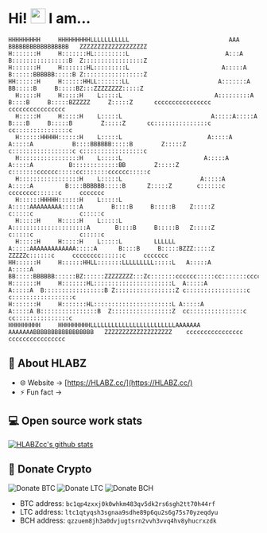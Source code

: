 # Hi! <img src="https://media.giphy.com/media/hvRJCLFzcasrR4ia7z/giphy.gif" width="30px" height="30px"> I am...

```
HHHHHHHHH     HHHHHHHHHLLLLLLLLLLL                            AAA               BBBBBBBBBBBBBBBBB   ZZZZZZZZZZZZZZZZZZZ                                        
H:::::::H     H:::::::HL:::::::::L                           A:::A              B::::::::::::::::B  Z:::::::::::::::::Z                                        
H:::::::H     H:::::::HL:::::::::L                          A:::::A             B::::::BBBBBB:::::B Z:::::::::::::::::Z                                        
HH::::::H     H::::::HHLL:::::::LL                         A:::::::A            BB:::::B     B:::::BZ:::ZZZZZZZZ:::::Z                                         
  H:::::H     H:::::H    L:::::L                          A:::::::::A             B::::B     B:::::BZZZZZ     Z:::::Z      cccccccccccccccc    cccccccccccccccc
  H:::::H     H:::::H    L:::::L                         A:::::A:::::A            B::::B     B:::::B        Z:::::Z      cc:::::::::::::::c  cc:::::::::::::::c
  H::::::HHHHH::::::H    L:::::L                        A:::::A A:::::A           B::::BBBBBB:::::B        Z:::::Z      c:::::::::::::::::c c:::::::::::::::::c
  H:::::::::::::::::H    L:::::L                       A:::::A   A:::::A          B:::::::::::::BB        Z:::::Z      c:::::::cccccc:::::cc:::::::cccccc:::::c
  H:::::::::::::::::H    L:::::L                      A:::::A     A:::::A         B::::BBBBBB:::::B      Z:::::Z       c::::::c     cccccccc::::::c     ccccccc
  H::::::HHHHH::::::H    L:::::L                     A:::::AAAAAAAAA:::::A        B::::B     B:::::B    Z:::::Z        c:::::c             c:::::c             
  H:::::H     H:::::H    L:::::L                    A:::::::::::::::::::::A       B::::B     B:::::B   Z:::::Z         c:::::c             c:::::c             
  H:::::H     H:::::H    L:::::L         LLLLLL    A:::::AAAAAAAAAAAAA:::::A      B::::B     B:::::BZZZ:::::Z     ZZZZZc::::::c     cccccccc::::::c     ccccccc
HH::::::H     H::::::HHLL:::::::LLLLLLLLL:::::L   A:::::A             A:::::A   BB:::::BBBBBB::::::BZ::::::ZZZZZZZZ:::Zc:::::::cccccc:::::cc:::::::cccccc:::::c
H:::::::H     H:::::::HL::::::::::::::::::::::L  A:::::A               A:::::A  B:::::::::::::::::B Z:::::::::::::::::Z c:::::::::::::::::c c:::::::::::::::::c
H:::::::H     H:::::::HL::::::::::::::::::::::L A:::::A                 A:::::A B::::::::::::::::B  Z:::::::::::::::::Z  cc:::::::::::::::c  cc:::::::::::::::c
HHHHHHHHH     HHHHHHHHHLLLLLLLLLLLLLLLLLLLLLLLLAAAAAAA                   AAAAAAABBBBBBBBBBBBBBBBB   ZZZZZZZZZZZZZZZZZZZ    cccccccccccccccc    cccccccccccccccc                                                                                                                                          
```
## 🚀 About HLABZ

- 🌐 Website -> [https://HLABZ.cc/](https://HLABZ.cc/)
- ⚡️ Fun fact -> 

## 💻 Open source work stats

[![HLABZcc's github stats](https://github-readme-stats.vercel.app/api?username=HLABZcc&theme=tokyonight&show_icons=true)](https://github.com/HLABZcc)

## 🎁 Donate Crypto

![Donate BTC](https://user-images.githubusercontent.com/106092954/169848186-ce4f7702-c9ff-4d76-b66f-253156fd7b78.png)  ![Donate LTC](https://user-images.githubusercontent.com/106092954/169848564-e78402e8-6d19-41ec-a0dd-80f0669298bd.png)  ![Donate BCH](https://user-images.githubusercontent.com/106092954/169848724-9c78a57e-7009-49e4-afa3-11d7c93063ea.png)

- BTC address: ```bc1qp4zxxj0k0whkm483qv5dk2rs6sgh2tt70h44rf```
- LTC address: ```ltc1qtyqsh3sgnaa9sdhe89p6qu2s6g75s70yzeqdyu```
- BCH address: ```qzzuem8jh3a0dvjugtsrn2vvh3vvq4hv8yhucrxzdk```

<!--
**HLABZcc/HLABZcc** is a ✨ _special_ ✨ repository because its `README.md` (this file) appears on your GitHub profile.
-->
